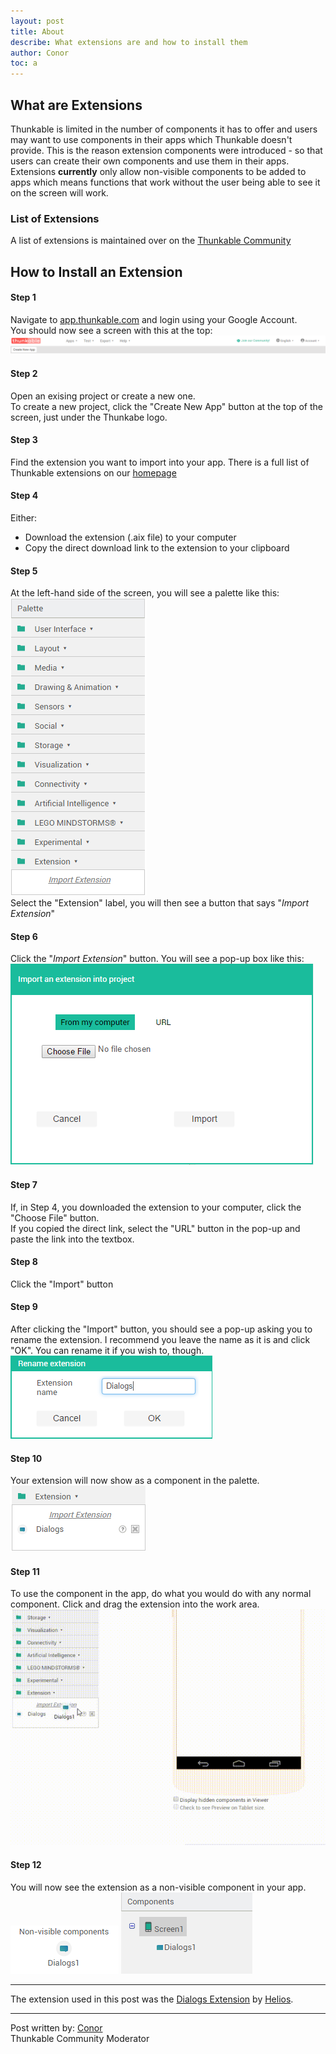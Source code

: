 ```yaml
---
layout: post
title: About
describe: What extensions are and how to install them
author: Conor
toc: a
---
```

## What are Extensions

Thunkable is limited in the number of components it has to offer and users may want to use components in their apps which Thunkable doesn't provide. This is the reason extension components were introduced - so that users can create their own components and use them in their apps. Extensions **currently** only allow non-visible components to be added to apps which means functions that work without the user being able to see it on the screen will work.

### List of Extensions

A list of extensions is maintained over on the <a href="
http://community.thunkable.com/t/index-of-available-extensions/2680?u=barreeeiroo
"> Thunkable Community</a>

## How to Install an Extension

#### Step 1
Navigate to <a href="http://app.thunkable.com">app.thunkable.com</a> and login using your Google Account.
<br>
You should now see a screen with this at the top:
<img src="assets/post_assets/how_to_add_extensions/Step2.png" alt="app.thunkable.com">

#### Step 2
Open an exising project or create a new one.
<br>
To create a new project, click the "Create New App" button at the top of the screen, just under the Thunkabe logo.

#### Step 3
Find the extension you want to import into your app. There is a full list of Thunkable extensions on our <a href="">homepage</a>

#### Step 4
Either:
<ul>
<li>Download the extension (.aix file) to your computer</li>
<li>Copy the direct download link to the extension to your clipboard</li>
</ul>

#### Step 5
At the left-hand side of the screen, you will see a palette like this:
<img src="assets/post_assets/how_to_add_extensions/Step5.png" alt="palette">
<br>
Select the "Extension" label, you will then see a button that says "<i>Import Extension</i>"

#### Step 6
Click the "<i>Import Extension</i>" button. You will see a pop-up box like this:
<img src="assets/post_assets/how_to_add_extensions/Step6.png">

#### Step 7
If, in Step 4, you downloaded the extension to your computer, click the "Choose File" button.
<br>
If you copied the direct link, select the "URL" button in the pop-up and paste the link into the textbox.

#### Step 8
Click the "Import" button

#### Step 9
After clicking the "Import" button, you should see a pop-up asking you to rename the extension.
I recommend you leave the name as it is and click "OK". You can rename it if you wish to, though.
<br>
<img src="assets/post_assets/how_to_add_extensions/Step9.png">

#### Step 10
Your extension will now show as a component in the palette.
<img src="assets/post_assets/how_to_add_extensions/Step10.png">

#### Step 11
To use the component in the app, do what you would do with any normal component. Click and drag the extension into the work area.
<img src="assets/post_assets/how_to_add_extensions/Step11.gif">

#### Step 12
You will now see the extension as a non-visible component in your app.
<img src="assets/post_assets/how_to_add_extensions/Step12a.png">
<img src="assets/post_assets/how_to_add_extensions/Step12b.png">

<hr />
The extension used in this post was the <a href="http://community.thunkable.com/t/releasing-the-dialogs-extension/2574/">Dialogs Extension</a> by <a href="http://community.thunkable.com/users/helios">Helios</a>.
<hr />

Post written by:
<a href="http://community.thunkable.com/users/conor/">Conor</a>
<br>Thunkable Community Moderator